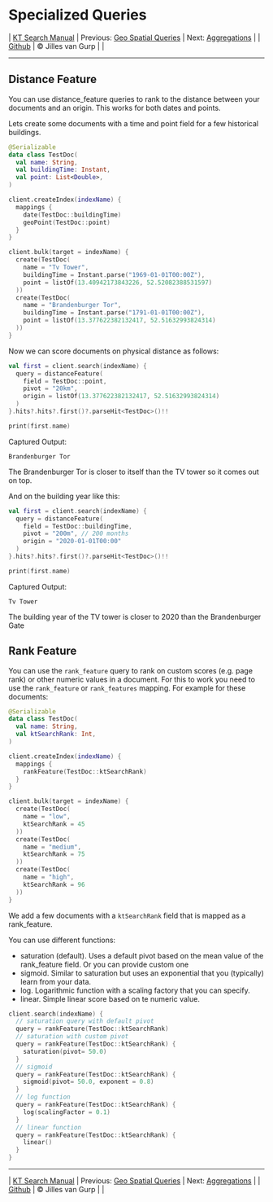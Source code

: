 # Specialized Queries 

| [KT Search Manual](README.md) | Previous: [Geo Spatial Queries](GeoQueries.md) | Next: [Aggregations](Aggregations.md) |
| [Github](https://github.com/jillesvangurp/kt-search) | &copy; Jilles van Gurp |  |

---                

## Distance Feature

You can use distance_feature queries to rank to the distance between your documents
and an origin. This works for both dates and points.

Lets create some documents with a time and point field for a few historical buildings.

```kotlin
@Serializable
data class TestDoc(
  val name: String,
  val buildingTime: Instant,
  val point: List<Double>,
)

client.createIndex(indexName) {
  mappings {
    date(TestDoc::buildingTime)
    geoPoint(TestDoc::point)
  }
}

client.bulk(target = indexName) {
  create(TestDoc(
    name = "Tv Tower",
    buildingTime = Instant.parse("1969-01-01T00:00Z"),
    point = listOf(13.40942173843226, 52.52082388531597)
  ))
  create(TestDoc(
    name = "Brandenburger Tor",
    buildingTime = Instant.parse("1791-01-01T00:00Z"),
    point = listOf(13.377622382132417, 52.51632993824314)
  ))
}
```

Now we can score documents on physical distance as follows:

```kotlin
val first = client.search(indexName) {
  query = distanceFeature(
    field = TestDoc::point,
    pivot = "20km",
    origin = listOf(13.377622382132417, 52.51632993824314)
  )
}.hits?.hits?.first()?.parseHit<TestDoc>()!!

print(first.name)
```

Captured Output:

```
Brandenburger Tor
```

The Brandenburger Tor is closer to itself than the TV tower so it comes out on top.

And on the building year like this:

```kotlin
val first = client.search(indexName) {
  query = distanceFeature(
    field = TestDoc::buildingTime,
    pivot = "200m", // 200 months
    origin = "2020-01-01T00:00"
  )
}.hits?.hits?.first()?.parseHit<TestDoc>()!!

print(first.name)
```

Captured Output:

```
Tv Tower
```

The building year of the TV tower is closer to 2020 than the Brandenburger Gate

## Rank Feature

You can use the `rank_feature` query to rank on custom scores (e.g. page rank) 
or other numeric values in a document. For this to work you need to use the `rank_feature` 
or `rank_features` mapping. For example for these documents:           

```kotlin
@Serializable
data class TestDoc(
  val name: String,
  val ktSearchRank: Int,
)

client.createIndex(indexName) {
  mappings {
    rankFeature(TestDoc::ktSearchRank)
  }
}

client.bulk(target = indexName) {
  create(TestDoc(
    name = "low",
    ktSearchRank = 45
  ))
  create(TestDoc(
    name = "medium",
    ktSearchRank = 75
  ))
  create(TestDoc(
    name = "high",
    ktSearchRank = 96
  ))
}
```

We add a few documents with a `ktSearchRank` field that is mapped as a rank_feature.
 
You can use different functions:

- saturation (default). Uses a default pivot based on the mean value of the rank_feature field. Or you can provide custom one
- sigmoid. Similar to saturation but uses an exponential that you (typically) learn from your data.
- log. Logarithmic function with a scaling factory that you can specify.
- linear. Simple linear score based on te numeric value.

```kotlin
client.search(indexName) {
  // saturation query with default pivot
  query = rankFeature(TestDoc::ktSearchRank)
  // saturation with custom pivot
  query = rankFeature(TestDoc::ktSearchRank) {
    saturation(pivot= 50.0)
  }
  // sigmoid
  query = rankFeature(TestDoc::ktSearchRank) {
    sigmoid(pivot= 50.0, exponent = 0.8)
  }
  // log function
  query = rankFeature(TestDoc::ktSearchRank) {
    log(scalingFactor = 0.1)
  }
  // linear function
  query = rankFeature(TestDoc::ktSearchRank) {
    linear()
  }
}
```



---

| [KT Search Manual](README.md) | Previous: [Geo Spatial Queries](GeoQueries.md) | Next: [Aggregations](Aggregations.md) |
| [Github](https://github.com/jillesvangurp/kt-search) | &copy; Jilles van Gurp |  |
